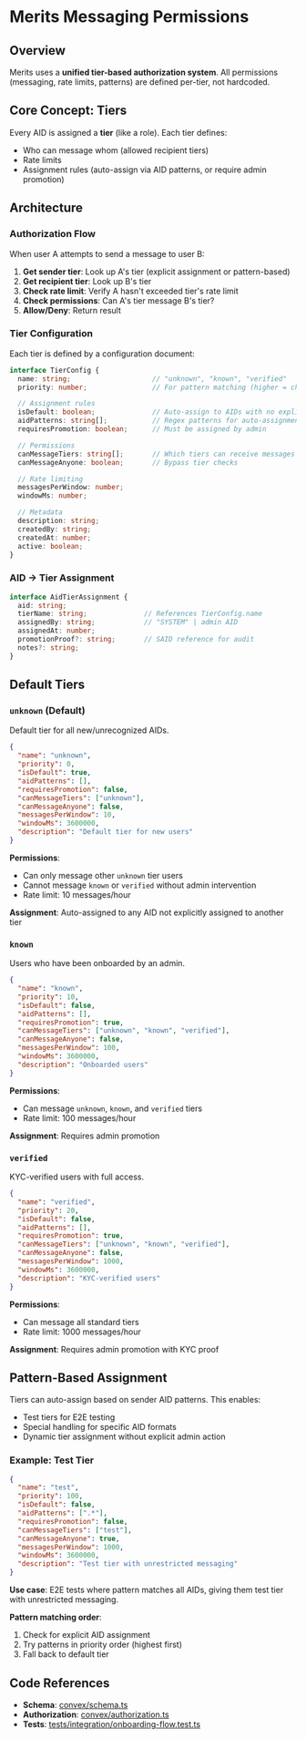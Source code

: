 # Merits Messaging Permissions

## Overview

Merits uses a **unified tier-based authorization system**. All permissions (messaging, rate limits, patterns) are defined per-tier, not hardcoded.

## Core Concept: Tiers

Every AID is assigned a **tier** (like a role). Each tier defines:
- Who can message whom (allowed recipient tiers)
- Rate limits
- Assignment rules (auto-assign via AID patterns, or require admin promotion)

## Architecture

### Authorization Flow

When user A attempts to send a message to user B:

1. **Get sender tier**: Look up A's tier (explicit assignment or pattern-based)
2. **Get recipient tier**: Look up B's tier
3. **Check rate limit**: Verify A hasn't exceeded tier's rate limit
4. **Check permissions**: Can A's tier message B's tier?
5. **Allow/Deny**: Return result

### Tier Configuration

Each tier is defined by a configuration document:

```typescript
interface TierConfig {
  name: string;                    // "unknown", "known", "verified"
  priority: number;                // For pattern matching (higher = checked first)

  // Assignment rules
  isDefault: boolean;              // Auto-assign to AIDs with no explicit tier
  aidPatterns: string[];           // Regex patterns for auto-assignment
  requiresPromotion: boolean;      // Must be assigned by admin

  // Permissions
  canMessageTiers: string[];       // Which tiers can receive messages
  canMessageAnyone: boolean;       // Bypass tier checks

  // Rate limiting
  messagesPerWindow: number;
  windowMs: number;

  // Metadata
  description: string;
  createdBy: string;
  createdAt: number;
  active: boolean;
}
```

### AID → Tier Assignment

```typescript
interface AidTierAssignment {
  aid: string;
  tierName: string;              // References TierConfig.name
  assignedBy: string;            // "SYSTEM" | admin AID
  assignedAt: number;
  promotionProof?: string;       // SAID reference for audit
  notes?: string;
}
```

## Default Tiers

### `unknown` (Default)
Default tier for all new/unrecognized AIDs.

```json
{
  "name": "unknown",
  "priority": 0,
  "isDefault": true,
  "aidPatterns": [],
  "requiresPromotion": false,
  "canMessageTiers": ["unknown"],
  "canMessageAnyone": false,
  "messagesPerWindow": 10,
  "windowMs": 3600000,
  "description": "Default tier for new users"
}
```

**Permissions**:
- Can only message other `unknown` tier users
- Cannot message `known` or `verified` without admin intervention
- Rate limit: 10 messages/hour

**Assignment**: Auto-assigned to any AID not explicitly assigned to another tier

### `known`
Users who have been onboarded by an admin.

```json
{
  "name": "known",
  "priority": 10,
  "isDefault": false,
  "aidPatterns": [],
  "requiresPromotion": true,
  "canMessageTiers": ["unknown", "known", "verified"],
  "canMessageAnyone": false,
  "messagesPerWindow": 100,
  "windowMs": 3600000,
  "description": "Onboarded users"
}
```

**Permissions**:
- Can message `unknown`, `known`, and `verified` tiers
- Rate limit: 100 messages/hour

**Assignment**: Requires admin promotion

### `verified`
KYC-verified users with full access.

```json
{
  "name": "verified",
  "priority": 20,
  "isDefault": false,
  "aidPatterns": [],
  "requiresPromotion": true,
  "canMessageTiers": ["unknown", "known", "verified"],
  "canMessageAnyone": false,
  "messagesPerWindow": 1000,
  "windowMs": 3600000,
  "description": "KYC-verified users"
}
```

**Permissions**:
- Can message all standard tiers
- Rate limit: 1000 messages/hour

**Assignment**: Requires admin promotion with KYC proof

## Pattern-Based Assignment

Tiers can auto-assign based on sender AID patterns. This enables:
- Test tiers for E2E testing
- Special handling for specific AID formats
- Dynamic tier assignment without explicit admin action

### Example: Test Tier

```json
{
  "name": "test",
  "priority": 100,
  "isDefault": false,
  "aidPatterns": [".*"],
  "requiresPromotion": false,
  "canMessageTiers": ["test"],
  "canMessageAnyone": true,
  "messagesPerWindow": 1000,
  "windowMs": 3600000,
  "description": "Test tier with unrestricted messaging"
}
```

**Use case**: E2E tests where pattern matches all AIDs, giving them test tier with unrestricted messaging.

**Pattern matching order**:
1. Check for explicit AID assignment
2. Try patterns in priority order (highest first)
3. Fall back to default tier

## Code References

- **Schema**: [convex/schema.ts](../convex/schema.ts)
- **Authorization**: [convex/authorization.ts](../convex/authorization.ts)
- **Tests**: [tests/integration/onboarding-flow.test.ts](../tests/integration/onboarding-flow.test.ts)
